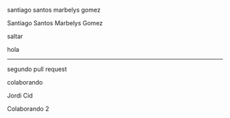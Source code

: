 
santiago santos
marbelys gomez

Santiago Santos
Marbelys Gomez


saltar

hola


____________________
segundo pull request



colaborando


Jordi Cid

Colaborando 2